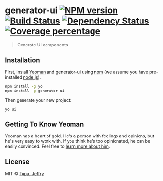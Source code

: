 # generator-ui [![NPM version][npm-image]][npm-url] [![Build Status][travis-image]][travis-url] [![Dependency Status][daviddm-image]][daviddm-url] [![Coverage percentage][coveralls-image]][coveralls-url]
> Generate UI components

## Installation

First, install [Yeoman](http://yeoman.io) and generator-ui using [npm](https://www.npmjs.com/) (we assume you have pre-installed [node.js](https://nodejs.org/)).

```bash
npm install -g yo
npm install -g generator-ui
```

Then generate your new project:

```bash
yo ui
```

## Getting To Know Yeoman

Yeoman has a heart of gold. He&#39;s a person with feelings and opinions, but he&#39;s very easy to work with. If you think he&#39;s too opinionated, he can be easily convinced. Feel free to [learn more about him](http://yeoman.io/).

## License

MIT © [Tupa, Jeffry](https://github.com/tupaje)


[npm-image]: https://badge.fury.io/js/generator-ui.svg
[npm-url]: https://npmjs.org/package/generator-ui
[travis-image]: https://travis-ci.org/tupaje/generator-ui.svg?branch=master
[travis-url]: https://travis-ci.org/tupaje/generator-ui
[daviddm-image]: https://david-dm.org/tupaje/generator-ui.svg?theme=shields.io
[daviddm-url]: https://david-dm.org/tupaje/generator-ui
[coveralls-image]: https://coveralls.io/repos/tupaje/generator-ui/badge.svg
[coveralls-url]: https://coveralls.io/r/tupaje/generator-ui
